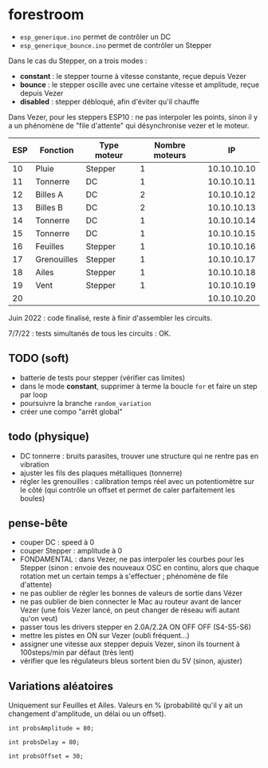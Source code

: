 # forestroom
* `esp_generique.ino` permet de contrôler un DC
* `esp_generique_bounce.ino` permet de contrôler un Stepper

Dans le cas du Stepper, on a trois modes :

* **constant** : le stepper tourne à vitesse constante, reçue depuis Vezer
* **bounce** : le stepper oscille avec une certaine vitesse et amplitude, reçue depuis Vezer
* **disabled** : stepper débloqué, afin d'éviter qu'il chauffe

Dans Vezer, pour les steppers ESP10 : ne pas interpoler les points, sinon il y a un phénomène de "file d'attente" qui désynchronise vezer et le moteur.

|ESP|Fonction|Type moteur|Nombre moteurs|IP |
|---|--------|-----------|--------------|---|
|10 |Pluie|Stepper    |1             |10.10.10.10|
|11 |Tonnerre|DC         |1             |10.10.10.11|
|12 |Billes A|DC         |2             |10.10.10.12|
|13 |Billes B|DC         |2             |10.10.10.13|
|14 |Tonnerre|DC         |1             |10.10.10.14|
|15 |Tonnerre  |DC  |1             |10.10.10.15|
|16 |Feuilles   |Stepper    |1             |10.10.10.16|
|17 |Grenouilles|Stepper    |1             |10.10.10.17|
|18 |Ailes   |Stepper    |1             |10.10.10.18|
|19 |Vent        |Stepper       |1              |10.10.10.19|
|20 |        |           |              |10.10.10.20|


Juin 2022 : code finalisé, reste à finir d'assembler les circuits.

7/7/22 : tests simultanés de tous les circuits : OK.

## TODO (soft)
* batterie de tests pour stepper (vérifier cas limites)
* dans le mode **constant**, supprimer à terme la boucle `for` et faire un step par loop
* poursuivre la branche `random_variation`
* créer une compo "arrêt global"

## todo (physique)
* DC tonnerre : bruits parasites, trouver une structure qui ne rentre pas en vibration
* ajuster les fils des plaques métalliques (tonnerre)
* régler les grenouilles : calibration temps réel avec un potentiomètre sur le côté (qui contrôle un offset et permet de caler parfaitement les boules)

## pense-bête

* couper DC : speed à 0
* couper Stepper : amplitude à 0
* FONDAMENTAL : dans Vezer, ne pas interpoler les courbes pour les Stepper (sinon : envoie des nouveaux OSC en continu, alors que chaque rotation met un certain temps à s'effectuer ; phénomène de file d'attente)
* ne pas oublier de régler les bonnes de valeurs de sortie dans Vézer
* ne pas oublier de bien connecter le Mac au routeur avant de lancer Vezer (une fois Vezer lancé, on peut changer de réseau wifi autant qu'on veut)
* passer tous les drivers stepper en 2.0A/2.2A ON OFF OFF (S4-S5-S6)
* mettre les pistes en ON sur Vezer (oubli fréquent...)
* assigner une vitesse aux stepper depuis Vezer, sinon ils tournent à 100steps/min par défaut (très lent)
* vérifier que les régulateurs bleus sortent bien du 5V (sinon, ajuster)

## Variations aléatoires
Uniquement sur Feuilles et Ailes. Valeurs en % (probabilité qu'il y ait un changement d'amplitude, un délai ou un offset).

`int probsAmplitude = 80;`

`int probsDelay = 80;`

`int probsOffset = 30;`
